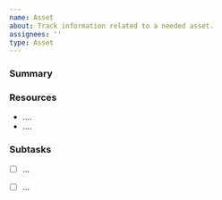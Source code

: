 ```yaml
---
name: Asset
about: Track information related to a needed asset.
assignees: ''
type: Asset
---
```


### Summary
<!-- A *very brief* description of what needs to be done. -->

### Resources
<!-- *Add links to related issues, documentation, etc.* -->
- ....
- ....

### Subtasks
<!-- *Known subtasks (that are significant enough to be worth noting up front, but not big enough to be their own issue* -->
* [ ] ...
* [ ] ...

